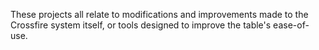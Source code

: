 These projects all relate to modifications and improvements made to the Crossfire system itself, or tools designed to improve the table's ease-of-use.

